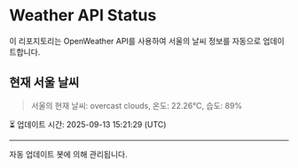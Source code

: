 
# Weather API Status

이 리포지토리는 OpenWeather API를 사용하여 서울의 날씨 정보를 자동으로 업데이트합니다.

## 현재 서울 날씨
> 서울의 현재 날씨: overcast clouds, 온도: 22.26°C, 습도: 89%

⏳ 업데이트 시간: 2025-09-13 15:21:29 (UTC)

---
자동 업데이트 봇에 의해 관리됩니다.
